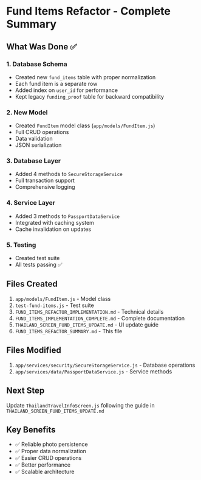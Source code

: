 # Fund Items Refactor - Complete Summary

## What Was Done ✅

### 1. Database Schema
- Created new `fund_items` table with proper normalization
- Each fund item is a separate row
- Added index on `user_id` for performance
- Kept legacy `funding_proof` table for backward compatibility

### 2. New Model
- Created `FundItem` model class (`app/models/FundItem.js`)
- Full CRUD operations
- Data validation
- JSON serialization

### 3. Database Layer
- Added 4 methods to `SecureStorageService`
- Full transaction support
- Comprehensive logging

### 4. Service Layer
- Added 3 methods to `PassportDataService`
- Integrated with caching system
- Cache invalidation on updates

### 5. Testing
- Created test suite
- All tests passing ✅

## Files Created
1. `app/models/FundItem.js` - Model class
2. `test-fund-items.js` - Test suite
3. `FUND_ITEMS_REFACTOR_IMPLEMENTATION.md` - Technical details
4. `FUND_ITEMS_IMPLEMENTATION_COMPLETE.md` - Complete documentation
5. `THAILAND_SCREEN_FUND_ITEMS_UPDATE.md` - UI update guide
6. `FUND_ITEMS_REFACTOR_SUMMARY.md` - This file

## Files Modified
1. `app/services/security/SecureStorageService.js` - Database operations
2. `app/services/data/PassportDataService.js` - Service methods

## Next Step
Update `ThailandTravelInfoScreen.js` following the guide in `THAILAND_SCREEN_FUND_ITEMS_UPDATE.md`

## Key Benefits
- ✅ Reliable photo persistence
- ✅ Proper data normalization
- ✅ Easier CRUD operations
- ✅ Better performance
- ✅ Scalable architecture
